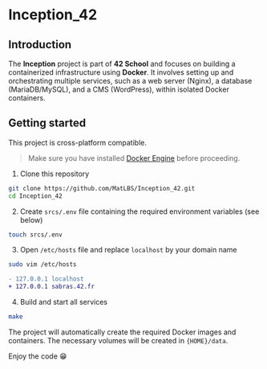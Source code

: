 # Inception_42

## Introduction
The **Inception** project is part of **42 School** and focuses on building a containerized infrastructure using **Docker**. 
It involves setting up and orchestrating multiple services, such as a web server (Nginx), a database (MariaDB/MySQL), and a CMS (WordPress), within isolated Docker containers.

## Getting started
This project is cross-platform compatible.
> Make sure you have installed [Docker Engine](https://docs.docker.com/engine/install/) before proceeding.
1. Clone this repository
```bash
git clone https://github.com/MatLBS/Inception_42.git
cd Inception_42
```
2. Create `srcs/.env` file containing the required environment variables (see below)
```bash
touch srcs/.env
```
3. Open `/etc/hosts` file and replace `localhost` by your domain name
```bash
sudo vim /etc/hosts
```
```diff
- 127.0.0.1 localhost
+ 127.0.0.1 sabras.42.fr
```
4. Build and start all services
```bash
make
```
The project will automatically create the required Docker images and containers.
The necessary volumes will be created in `{HOME}/data`.

Enjoy the code 😁
